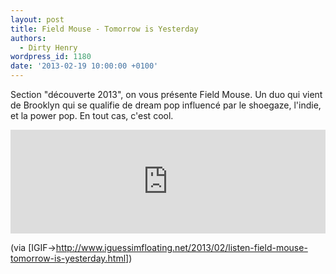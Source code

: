 ```yaml
---
layout: post
title: Field Mouse - Tomorrow is Yesterday
authors:
  - Dirty Henry
wordpress_id: 1180
date: '2013-02-19 10:00:00 +0100'
---
```

Section "découverte 2013", on vous présente Field Mouse. Un duo qui vient de Brooklyn qui se qualifie de dream pop influencé par le shoegaze, l'indie, et la power pop. En tout cas, c'est cool.

<iframe width="100%" height="166" scrolling="no" frameborder="no" src="https://w.soundcloud.com/player/?url=http%3A%2F%2Fapi.soundcloud.com%2Ftracks%2F78106313"></iframe>

(via [IGIF->http://www.iguessimfloating.net/2013/02/listen-field-mouse-tomorrow-is-yesterday.html])

